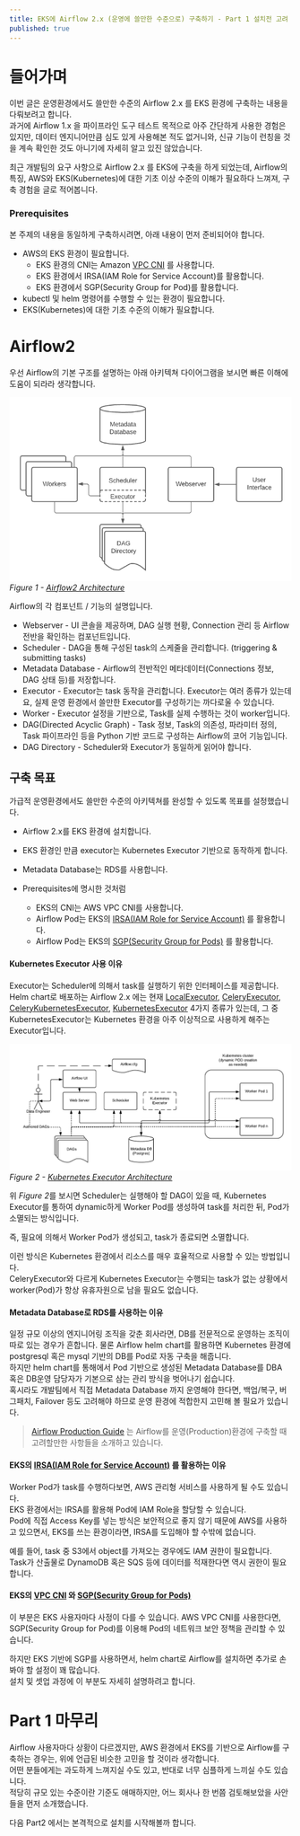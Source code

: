 ```yaml
---
title: EKS에 Airflow 2.x (운영에 쓸만한 수준으로) 구축하기 - Part 1 설치전 고려 사항들
published: true
---
```

# 들어가며
이번 글은 운영환경에서도 쓸만한 수준의 Airflow 2.x 를 EKS 환경에 구축하는 내용을 다뤄보려고 합니다.<br>
과거에 Airflow 1.x 을 파이프라인 도구 테스트 목적으로 아주 간단하게 사용한 경험은 있지만, 데이터 엔지니어만큼 심도 있게 사용해본 적도 없거니와, 신규 기능이 런칭을  것을 계속 확인한 것도 아니기에 자세히 알고 있진 않았습니다.

최근 개발팀의 요구 사항으로 Airflow 2.x 를 EKS에 구축을 하게 되었는데, Airflow의 특징, AWS와 EKS(Kubernetes)에 대한 기초 이상 수준의 이해가 필요하다 느껴져, 구축 경험을 글로 적어봅니다.

### Prerequisites
본 주제의 내용을 동일하게 구축하시려면, 아래 내용이 먼저 준비되어야 합니다.
* AWS의 EKS 환경이 필요합니다.
    * EKS 환경의 CNI는 Amazon [VPC CNI](https://github.com/aws/amazon-vpc-cni-k8s) 를 사용합니다.
    * EKS 환경에서 IRSA(IAM Role for Service Account)를 활용합니다.
    * EKS 환경에서 SGP(Security Group for Pod)를 활용합니다.
* kubectl 및 helm 명령어를 수행할 수 있는 환경이 필요합니다.
* EKS(Kubernetes)에 대한 기초 수준의 이해가 필요합니다.

# Airflow2
우선 Airflow의 기본 구조를 설명하는 아래 아키텍쳐 다이어그램을 보시면 빠른 이해에 도움이 되라라 생각합니다.

![](../img/2021-09-11-eks-airflow/airflow-architecture.png)<br>
*Figure 1 - [Airflow2 Architecture]((https://airflow.apache.org/docs/apache-airflow/stable/concepts/overview.html))*

Airflow의 각 컴포넌트 / 기능의 설명입니다.
* Webserver - UI 콘솔을 제공하며, DAG 실행 현황, Connection 관리 등 Airflow 전반을 확인하는 컴포넌트입니다. 
* Scheduler - DAG을 통해 구성된 task의 스케줄을 관리합니다. (triggering & submitting tasks)
* Metadata Database - Airflow의 전반적인 메타데이터(Connections 정보, DAG 상태 등)를 저장합니다.
* Executor - Executor는 task 동작을 관리합니다. Executor는 여러 종류가 있는데요, 실제 운영 환경에서 쓸만한 Executor를 구성하기는 까다로울 수 있습니다.
* Worker - Executor 설정을 기반으로, Task를 실제 수행하는 것이 worker입니다.
* DAG(Directed Acyclic Graph) - Task 정보, Task의 의존성, 파라미터 정의, Task 파이프라인 등을 Python 기반 코드로 구성하는 Airflow의 코어 기능입니다.
* DAG Directory - Scheduler와 Executor가 동일하게 읽어야 합니다.

## 구축 목표
가급적 운영환경에서도 쓸만한 수준의 아키텍쳐를 완성할 수 있도록 목표를 설정했습니다.
* Airflow 2.x를 EKS 환경에 설치합니다.
* EKS 환경인 만큼 executor는 Kubernetes Executor 기반으로 동작하게 합니다.
* Metadata Database는 RDS를 사용합니다.

* Prerequisites에 명시한 것처럼
    * EKS의 CNI는 AWS VPC CNI를 사용합니다.
    * Airflow Pod는 EKS의 [IRSA(IAM Role for Service Account)](https://docs.aws.amazon.com/eks/latest/userguide/iam-roles-for-service-accounts.html) 를 활용합니다.
    * Airflow Pod는 EKS의 [SGP(Security Group for Pods)](https://docs.aws.amazon.com/eks/latest/userguide/security-groups-for-pods.html) 를 활용합니다.

#### Kubernetes Executor 사용 이유
Executor는 Scheduler에 의해서 task를 실행하기 위한 인터페이스를 제공합니다.<br>
Helm chart로 배포하는 Airflow 2.x 에는 현재 
[LocalExecutor](https://airflow.apache.org/docs/apache-airflow/stable/executor/local.html), 
[CeleryExecutor](https://airflow.apache.org/docs/apache-airflow/stable/executor/celery.html), 
[CeleryKubernetesExecutor](https://airflow.apache.org/docs/apache-airflow/stable/executor/celery_kubernetes.html), 
[KubernetesExecutor](https://airflow.apache.org/docs/apache-airflow/stable/executor/kubernetes.html) 
4가지 종류가 있는데, 그 중 KubernetesExecutor는 Kubernetes 환경을 아주 이상적으로 사용하게 해주는 Executor입니다.

![](../img/2021-09-11-eks-airflow/kubernetes-executor-architecture.png)<br>
*Figure 2 - [Kubernetes Executor Architecture](https://airflow.apache.org/docs/apache-airflow/stable/executor/kubernetes.html)*

위 *Figure 2*를 보시면 Scheduler는 실행해야 할 DAG이 있을 때, Kubernetes Executor를 통하여 dynamic하게 Worker Pod를 생성하여 task를 처리한 뒤, Pod가 소멸되는 방식입니다.

즉, 필요에 의해서 Worker Pod가 생성되고, task가 종료되면 소멸합니다.

이런 방식은 Kubernetes 환경에서 리소스를 매우 효율적으로 사용할 수 있는 방법입니다.<br>
CeleryExecutor와 다르게 Kubernetes Executor는 수행되는 task가 없는 상황에서 worker(Pod)가 항상 유휴자원으로 남을 필요도 없습니다.

#### Metadata Database로 RDS를 사용하는 이유
일정 규모 이상의 엔지니어링 조직을 갖춘 회사라면, DB를 전문적으로 운영하는 조직이 따로 있는 경우가 흔합니다. 
물론 Airflow helm chart를 활용하면 Kubernetes 환경에 postgresql 혹은 mysql 기반의 DB를 Pod로 자동 구축을 해줍니다.<br>
하지만 helm chart를 통해에서 Pod 기반으로 생성된 Metadata Database를 DBA 혹은 DB운영 담당자가 기본으로 삼는 관리 방식을 벗어나기 쉽습니다.<br>
혹시라도 개발팀에서 직접 Metadata Database 까지 운영해야 한다면, 백업/복구, 버그패치, Failover 등도 고려해야 하므로 운영 환경에 적합한지 고민해 볼 필요가 있습니다.

>[Airflow Production Guide](https://airflow.apache.org/docs/helm-chart/stable/production-guide.html) 는 Airflow를 운영(Production)환경에 구축할 때 고려할만한 사항들을 소개하고 있습니다.

#### EKS의 [IRSA(IAM Role for Service Account)](https://docs.aws.amazon.com/eks/latest/userguide/iam-roles-for-service-accounts.html) 를 활용하는 이유
Worker Pod가 task를 수행하다보면, AWS 관리형 서비스를 사용하게 될 수도 있습니다.<br>
EKS 환경에서는 IRSA를 활용해 Pod에 IAM Role을 할당할 수 있습니다.<br>
Pod에 직접 Access Key를 넣는 방식은 보안적으로 좋지 않기 때문에 AWS를 사용하고 있으면서, EKS를 쓰는 환경이라면, IRSA를 도입해야 할 수밖에 없습니다.

예를 들어, task 중 S3에서 object를 가져오는 경우에도 IAM 권한이 필요합니다.<br>
Task가 산출물로 DynamoDB 혹은 SQS 등에 데이터를 적재한다면 역시 권한이 필요합니다.


#### EKS의 [VPC CNI](https://github.com/aws/amazon-vpc-cni-k8s) 와 [SGP(Security Group for Pods)](https://docs.aws.amazon.com/eks/latest/userguide/security-groups-for-pods.html)
이 부분은 EKS 사용자마다 사정이 다를 수 있습니다. AWS VPC CNI를 사용한다면, SGP(Security Group for Pod)를 이용해 Pod의 네트워크 보안 정책을 관리할 수 있습니다.

하지만 EKS 기반에 SGP를 사용하면서, helm chart로 Airflow를 설치하면 추가로 손봐야 할 설정이 꽤 많습니다.<br>
설치 및 셋업 과정에 이 부분도 자세히 설명하려고 합니다.


# Part 1 마무리
Airflow 사용자마다 상황이 다르겠지만, AWS 환경에서 EKS를 기반으로 Airflow를 구축하는 경우는, 위에 언급된 비슷한 고민을 할 것이라 생각합니다.<br>
어떤 분들에게는 과도하게 느껴지실 수도 있고, 반대로 너무 심플하게 느끼실 수도 있습니다.<br>
적당히 규모 있는 수준이란 기준도 애매하지만, 어느 회사나 한 번쯤 검토해보았을 사안들을 먼저 소개했습니다.

다음 Part2 에서는 본격적으로 설치를 시작해볼까 합니다.

